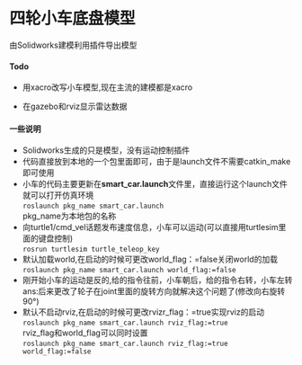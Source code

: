 # 四轮小车底盘模型
由Solidworks建模利用插件导出模型<br>

#### Todo
* 用xacro改写小车模型,现在主流的建模都是xacro


* 在gazebo和rviz显示雷达数据
#### 一些说明
* Solidworks生成的只是模型，没有运动控制插件
* 代码直接放到本地的一个包里面即可，由于是launch文件不需要catkin_make即可使用
* 小车的代码主要更新在**smart_car.launch**文件里，直接运行这个launch文件就可以打开仿真环境<br>
`roslaunch pkg_name smart_car.launch `<br>
pkg_name为本地包的名称
* 向turtle1/cmd_vel话题发布速度信息，小车可以运动(可以直接用turtlesim里面的键盘控制)<br>
`rosrun turtlesim turtle_teleop_key `<br>
* 默认加载world,在启动的时候可更改world_flag：=false关闭world的加载<br>
`roslaunch pkg_name smart_car.launch world_flag:=false`<br>
* 刚开始小车的运动是反的,给的指令往前，小车朝后，给的指令右转，小车左转<br>
ans:后来更改了轮子在joint里面的旋转方向就解决这个问题了(修改向右旋转90°)<br>
* 默认不启动rviz,在启动的时候可更改rvizr_flag：=true实现rviz的启动<br>
`roslaunch pkg_name smart_car.launch rviz_flag:=true`<br>
rviz_flag和world_flag可以同时设置<br>
`roslaunch pkg_name smart_car.launch rviz_flag:=true world_flag:=false`<br>




